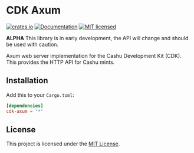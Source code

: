 # CDK Axum

[![crates.io](https://img.shields.io/crates/v/cdk-axum.svg)](https://crates.io/crates/cdk-axum)
[![Documentation](https://docs.rs/cdk-axum/badge.svg)](https://docs.rs/cdk-axum)
[![MIT licensed](https://img.shields.io/badge/license-MIT-blue.svg)](https://github.com/cashubtc/cdk/blob/main/LICENSE)

**ALPHA** This library is in early development, the API will change and should be used with caution.

Axum web server implementation for the Cashu Development Kit (CDK). This provides the HTTP API for Cashu mints.

## Installation

Add this to your `Cargo.toml`:

```toml
[dependencies]
cdk-axum = "*"
```

## License

This project is licensed under the [MIT License](../../LICENSE).
